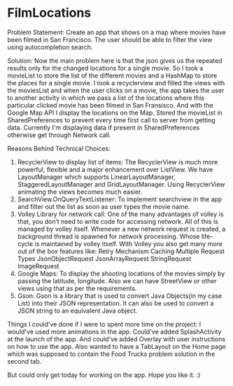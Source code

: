 # FilmLocations
Problem Statement: Create an app that shows on a map where movies have been filmed in San Francisco. The user should be able to filter the view using autocompletion search.

Solution: Now the main problem here is that the json gives us the repeated results only for the changed locations for a single movie. So I took a movieList to store the list of the different movies and a HashMap to store the places for a single movie. I took a recyclerview and filled the views with the moviesList and when the user clicks on a movie, the app takes the user to another activity in which we pass a list of the locations where this particular clicked movie has been filmed in San Fransisco. And with the Google Map API I display the locations on the Map. Stored the movieList in SharedPreferences to prevent every time first call to server from getting data. Currently I'm displaying data if present in SharedPreferences otherwise get through Network call.

Reasons Behind Technical Choices: 

1. RecyclerView to display list of items: The RecyclerView is much more powerful, flexible and a major enhancement over ListView. We have LayoutManager which supports LinearLayoutManager, StaggeredLayoutManager and GridLayoutManager. Using RecyclerView animating the views becomes much easier.  
2. SearchView.OnQueryTextListener: To implement searchview in the app and filter out the list as soon as user types the movie name.
3. Volley Library for network call: One of the many advantages of volley is that, you don’t need to write code for accessing network. All of this is managed by volley itself. Whenever a new network request is created, a background thread is spawned for network processing. Whose life-cycle is maintained by volley itself. With Volley you also get many more out of the box features like:
    Retry Mechanism
    Caching
    Multiple Request Types
        JsonObjectRequest
        JsonArrayRequest
        StringRequest
        ImageRequest
4. Google Maps: To display the shooting locations of the movies simply by passing the latitude, longitude. Also we can have StreetView or other views using that as per the requirements.
5. Gson: Gson is a library that is used to convert Java Objects(in my case List<Movie>) into their JSON representation. It can also be used to convert a JSON string to an equivalent Java object.

Things I could've done if I were to spent more time on the project: I would've used more animations in the app. Could've added SplashActivity at the launch of the app. And could've added Overlay with user instructions on how to use the app. 
Also wanted to have a TabLayout on the Home page which was supposed to contain the Food Trucks problem solution in the second tab.

But could only get today for working on the app. Hope you like it. :)
